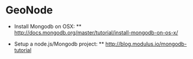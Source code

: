 # GeoNode

* Install Mongodb on OSX:
**    http://docs.mongodb.org/master/tutorial/install-mongodb-on-os-x/

* Setup a node.js/Mongodb project:
**    http://blog.modulus.io/mongodb-tutorial
